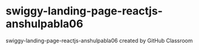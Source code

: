 # swiggy-landing-page-reactjs-anshulpabla06
swiggy-landing-page-reactjs-anshulpabla06 created by GitHub Classroom
